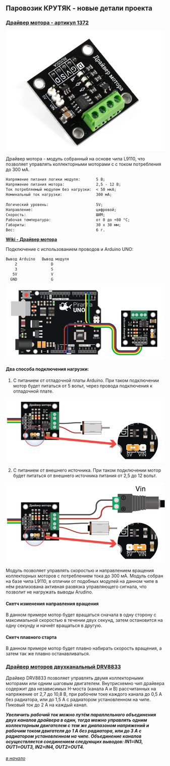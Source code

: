 ## Паровозик КРУТЯК - новые детали проекта

### [Драйвер мотора - артикул 1372](https://iarduino.ru/shop/Expansion-payments/drayver-motora-trema-modul.html)

![](driver-motora.jpg)

Драйвер мотора - модуль собранный на основе чипа L9110, что позволяет управлять коллекторными моторами с с током потребления до 300 мА.

```
Напряжение питания логики модуля:       5 В;
Напряжение питания мотора:              2,5 - 12 В;
Ток потребляемый модулем без нагрузки:  < 50 мкА;
Номинальный ток нагрузки:               300 мА;

Логический уровень:                     5V;
Направление:                            цифровой;
Скорость:                               ШИМ;
Рабочая температура:                    от 0 до +80 °С;
Габариты:                               30 х 30 мм;
Вес:                                    6 г.
```

**[Wiki - Драйвер мотора](https://wiki.iarduino.ru/page/trema-modul-motor-driver/)**

Подключение c использованием проводов и Arduino UNO:

```
Вывод Arduino	Вывод модуля
    2	            D
    3	            S
   5V	            V
  GND	            G
```

![](podkliuchenie-k-arduino-uno.png)

#### Два способа подключения нагрузки:

1. С питанием от отладочной платы Arduino. При таком подключении мотор будет питаться от 5 вольт, через провода подключения к отладочной плате.

![](podkliuchenie-s-pitaniem-ot-platy.png)

2. С питанием от внешнего источника. При таком подключении мотор будет питаться от внешнего источника питания от 2,5 до 12 вольт.

![](podkliuchenie-ot-vneshnego-istochnika.png)

Модуль позволяет управлять скоростью и направлением вращения коллекторных моторов с потреблением тока до 300 мА. Модуль собран на базе чипа L9110, в отличии от подобных модулей на данном чипе в нём реализована активная развязка управляющего сигнала, что позволит не нагружать выводы Arudino.

#### Скетч изменения направления вращения

В данном примере мотор будет вращаться сначала в одну сторону с максимальной скоростью в течении двух секунд, затем остановится на одну секунду и начнёт вращаться в другую.

#### Скетч плавного старта

В данном примере мотор будет плавно набирать скорость вращения, а затем так же плавно останавливаться.


### [Драйвер моторов двухканальный DRV8833](https://iarduino.ru/shop/Expansion-payments/drayver-motorov-dvuhkanalnyy-drv8833.html)

Драйвер DRV8833 позволяет управлять двумя коллекторными моторами или одним шаговым двигателем. Внутрисхемно чип драйвера содержит два независимых H-моста (канала A и B) рассчитанных на напряжение от 2,7 до 10,8 В, при рабочем токе каждого канала до 0,5 А без радиатора, или до 1,5 А с радиатором установленном на чипе. Пиковый ток до 2 А на каждый канал.

***Увеличить рабочий ток можно путём параллельного объединения двух каналов драйвера в один, тогда можно управлять одним коллекторным двигателем с тем же диапазоном напряжений и рабочим током двигателя до 1 А без радиатора, или до 3 А с радиатором установленном на чипе. Объединение каналов осуществляется соединением следующих выводов: IN1=IN3, OUT1=OUT3, IN2=IN4, OUT2=OUT4.***


###### [в начало](#%D0%BF%D0%B0%D1%80%D0%BE%D0%B2%D0%BE%D0%B7%D0%B8%D0%BA-%D0%BA%D1%80%D1%83%D1%82%D1%8F%D0%BA)
